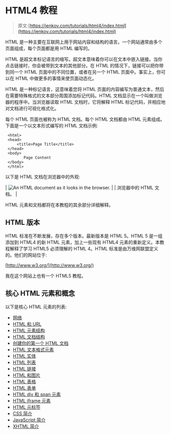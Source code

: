 # HTML4 教程

> 原文:[https://jenkov.com/tutorials/html4/index.html](https://jenkov.com/tutorials/html4/index.html)

HTML 是一种主要在互联网上用于网站内容和结构的语言。一个网站通常由多个页面组成，每个页面都是用 HTML 编写的。

HTML 是超文本标记语言的缩写。超文本意味着你可以在文本中嵌入链接。当你点击链接时，你会被带到文本的其他部分。在 HTML 的情况下，链接可以把你带到同一个 HTML 页面中的不同位置，或者在另一个 HTML 页面中。事实上，你可以在 HTML 中做更多的事情来使页面动态化。

HTML 是一种标记语言，这意味着您将 HTML 页面的内容编写为普通文本，然后在需要特殊格式的文本部分周围添加标记代码。HTML 文档显示在一个叫做浏览器的程序中。当浏览器读取 HTML 文档时，它将解释 HTML 标记代码，并相应地对文档进行可视化格式化。

每个 HTML 页面也被称为 HTML 文档。每个 HTML 文档都由 HTML 元素组成。下面是一个以文本形式编写的 HTML 文档示例:

```
 <html>
 <head>
     <title>Page Title</title>
 </head>
 <body>
        Page Content
 </body>
 </html>

```

以下是 HTML 文档在浏览器中的外观:

| ![An HTML document as it looks in the browser.](../Images/30019fde712cb4beae13c56d4ca524c3.png) |
| 浏览器中的 HTML 文档。 |

HTML 元素和文档都将在本教程的其余部分详细解释。

## HTML 版本

HTML 标准在不断发展，存在多个版本。最新版本是 HTML 5。HTML 5 是一组添加到 HTML4 的新 HTML 元素，加上一些现有 HTML4 元素的重新定义。本教程解释了学习 HTML5 必须理解的 HTML 4。HTML 标准是由万维网联盟定义的。他们的网站位于:

[http://www.w3.org/](http://www.w3.org/)

我在这个网站上也有一个 HTML5 教程。

## 核心 HTML 元素和概念

以下是核心 HTML 元素的列表:

*   [网络](the-web.html)
*   [HTML 和 URL](urls.html)
*   [HTML 元素结构](element-structure.html)
*   [HTML 文档结构](document-structure.html)
*   [创建你的第一个 HTML 文档](creating-a-html-document.html)
*   [HTML 文本格式元素](text-formatting-elements.html)
*   [HTML 实体](html-entities.html)
*   [HTML 列表](lists.html)
*   [HTML 链接](links.html)
*   [HTML 和图片](images.html)
*   [HTML 表格](tables.html)
*   [HTML 表单](forms.html)
*   [HTML div 和 span 元素](div-span.html)
*   [HTML iframe 元素](iframe.html)
*   [HTML 元标签](meta-tags.html)
*   [CSS 简介](css-introduction.html)
*   [JavaScript 简介](javascript-introduction.html)
*   [XHTML 简介](xhtml-introduction.html)